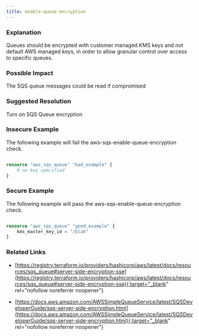 ```yaml
---
title: enable-queue-encryption
---
```


### Explanation


Queues should be encrypted with customer managed KMS keys and not default AWS managed keys, in order to allow granular control over access to specific queues.


### Possible Impact
The SQS queue messages could be read if compromised

### Suggested Resolution
Turn on SQS Queue encryption


### Insecure Example

The following example will fail the aws-sqs-enable-queue-encryption check.

```terraform

resource "aws_sqs_queue" "bad_example" {
	# no key specified
}

```



### Secure Example

The following example will pass the aws-sqs-enable-queue-encryption check.

```terraform

resource "aws_sqs_queue" "good_example" {
	kms_master_key_id = "/blah"
}

```




### Related Links


- [https://registry.terraform.io/providers/hashicorp/aws/latest/docs/resources/sqs_queue#server-side-encryption-sse](https://registry.terraform.io/providers/hashicorp/aws/latest/docs/resources/sqs_queue#server-side-encryption-sse){:target="_blank" rel="nofollow noreferrer noopener"}

- [https://docs.aws.amazon.com/AWSSimpleQueueService/latest/SQSDeveloperGuide/sqs-server-side-encryption.html](https://docs.aws.amazon.com/AWSSimpleQueueService/latest/SQSDeveloperGuide/sqs-server-side-encryption.html){:target="_blank" rel="nofollow noreferrer noopener"}


